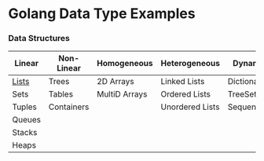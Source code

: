 # Golang Data Type Examples

### Data Structures 

| Linear        | Non-Linear    | Homogeneous   | Heterogeneous  | Dynamic        |
| ------------- | ------------- | ------------- | -------------  | -------------  |
| [Lists](docs/linear/lists.md)       | Trees         | 2D Arrays     | Linked Lists   | Dictionaries   |
| Sets          | Tables        | MultiD Arrays | Ordered Lists  | TreeSets       |
| Tuples        | Containers    |               | Unordered Lists| Sequences      |
| Queues        |               |               |                |                |
| Stacks        |               |               |                |                |
| Heaps         |               |               |                |                |

